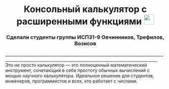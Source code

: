 <h1 align="center">Консольный калькулятор с расширенными функциями</a> 
<img src="https://github.com/blackcater/blackcater/raw/main/images/Hi.gif" height="32"/></h1>
<h3 align="center">Сделали студенты группы ИСП31-9 Овчинников, Трефилов, Возисов</h3>
_________________________________________________________________________________________________________________________________________________________
Это не просто калькулятор — это полноценный математический инструмент, сочетающий в себе простоту обычных вычислений с мощью научного калькулятора. Идеальное решение для студентов, инженеров, программистов и всех, кто работает с числами.  
